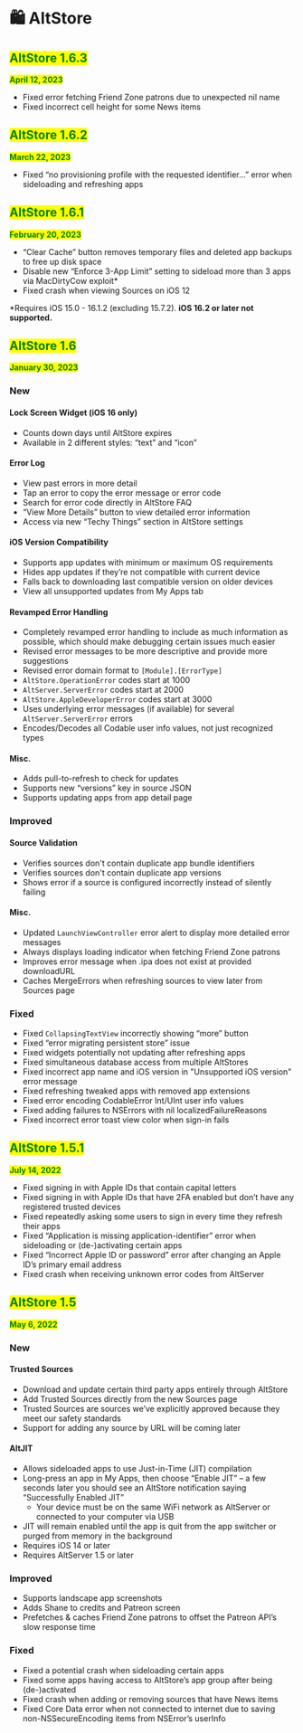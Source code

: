 # 🛍 AltStore

## <mark style="color:green;">AltStore 1.6.3</mark>

<mark style="color:green;">**April 12, 2023**</mark>

* Fixed error fetching Friend Zone patrons due to unexpected nil name
* Fixed incorrect cell height for some News items



## <mark style="color:green;">AltStore 1.6.2</mark>

<mark style="color:green;">**March 22, 2023**</mark>

* Fixed “no provisioning profile with the requested identifier…” error when sideloading and refreshing apps



## <mark style="color:green;">AltStore 1.6.1</mark>

<mark style="color:green;">**February 20, 2023**</mark>

* “Clear Cache” button removes temporary files and deleted app backups to free up disk space
* Disable new “Enforce 3-App Limit” setting to sideload more than 3 apps via MacDirtyCow exploit\*
* Fixed crash when viewing Sources on iOS 12

\*Requires iOS 15.0 - 16.1.2 (excluding 15.7.2). **iOS 16.2 or later not supported.**



## <mark style="color:green;">AltStore 1.6</mark>

<mark style="color:green;">**January 30, 2023**</mark>

### New

#### Lock Screen Widget (iOS 16 only)&#x20;

* Counts down days until AltStore expires&#x20;
* Available in 2 different styles: “text” and “icon”

#### Error Log&#x20;

* View past errors in more detail
* Tap an error to copy the error message or error code
* Search for error code directly in AltStore FAQ
* “View More Details” button to view detailed error information
* Access via new “Techy Things” section in AltStore settings

#### iOS Version Compatibility

* Supports app updates with minimum or maximum OS requirements
* Hides app updates if they’re not compatible with current device
* Falls back to downloading last compatible version on older devices
* View all unsupported updates from My Apps tab

#### Revamped Error Handling&#x20;

* Completely revamped error handling to include as much information as possible, which should make debugging certain issues much easier
* Revised error messages to be more descriptive and provide more suggestions
* Revised error domain format to `[Module].[ErrorType]`
* `AltStore.OperationError` codes start at 1000
* `AltServer.ServerError` codes start at 2000
* `AltStore.AppleDeveloperError` codes start at 3000
* Uses underlying error messages (if available) for several `AltServer.ServerError` errors
* Encodes/Decodes all Codable user info values, not just recognized types

#### Misc.&#x20;

* Adds pull-to-refresh to check for updates
* Supports new “versions” key in source JSON
* Supports updating apps from app detail page

### Improved&#x20;

#### Source Validation&#x20;

* Verifies sources don't contain duplicate app bundle identifiers
* Verifies sources don't contain duplicate app versions
* Shows error if a source is configured incorrectly instead of silently failing

#### Misc.

* Updated `LaunchViewController` error alert to display more detailed error messages
* Always displays loading indicator when fetching Friend Zone patrons
* Improves error message when .ipa does not exist at provided downloadURL
* Caches MergeErrors when refreshing sources to view later from Sources page

### Fixed

* Fixed `CollapsingTextView` incorrectly showing “more” button
* Fixed “error migrating persistent store” issue
* Fixed widgets potentially not updating after refreshing apps
* Fixed simultaneous database access from multiple AltStores
* Fixed incorrect app name and iOS version in "Unsupported iOS version" error message
* Fixed refreshing tweaked apps with removed app extensions
* Fixed error encoding CodableError Int/UInt user info values
* Fixed adding failures to NSErrors with nil localizedFailureReasons
* Fixed incorrect error toast view color when sign-in fails



## <mark style="color:green;">AltStore 1.5.1</mark>

<mark style="color:green;">**July 14, 2022**</mark>

* Fixed signing in with Apple IDs that contain capital letters
* Fixed signing in with Apple IDs that have 2FA enabled but don’t have any registered trusted devices
* Fixed repeatedly asking some users to sign in every time they refresh their apps
* Fixed “Application is missing application-identifier” error when sideloading or (de-)activating certain apps
* Fixed “Incorrect Apple ID or password” error after changing an Apple ID’s primary email address
* Fixed crash when receiving unknown error codes from AltServer



## <mark style="color:green;">AltStore 1.5</mark>&#x20;

<mark style="color:green;">**May 6, 2022**</mark>

### New

#### Trusted Sources&#x20;

* Download and update certain third party apps entirely through AltStore
* Add Trusted Sources directly from the new Sources page
* Trusted Sources are sources we’ve explicitly approved because they meet our safety standards
* Support for adding any source by URL will be coming later

#### AltJIT&#x20;

* Allows sideloaded apps to use Just-in-Time (JIT) compilation
* Long-press an app in My Apps, then choose “Enable JIT” – a few seconds later you should see an AltStore notification saying “Successfully Enabled JIT”
  * Your device must be on the same WiFi network as AltServer or connected to your computer via USB
* JIT will remain enabled until the app is quit from the app switcher or purged from memory in the background
* Requires iOS 14 or later
* Requires AltServer 1.5 or later

### Improved&#x20;

* Supports landscape app screenshots
* Adds Shane to credits and Patreon screen
* Prefetches & caches Friend Zone patrons to offset the Patreon API’s slow response time

### Fixed

* Fixed a potential crash when sideloading certain apps
* Fixed some apps having access to AltStore’s app group after being (de-)activated
* Fixed crash when adding or removing sources that have News items
* Fixed Core Data error when not connected to internet due to saving non-NSSecureEncoding items from NSError’s userInfo
